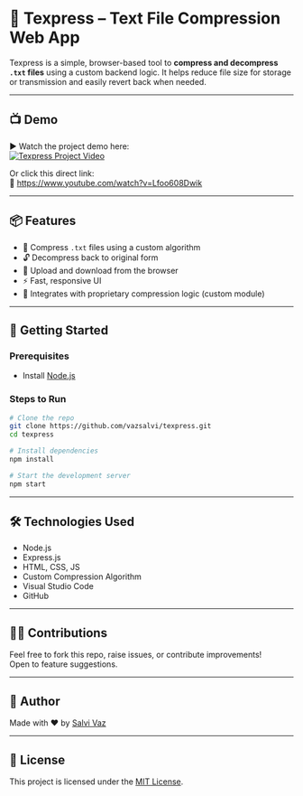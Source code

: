 # 📝 Texpress – Text File Compression Web App

Texpress is a simple, browser-based tool to **compress and decompress `.txt` files** using a custom backend logic. It helps reduce file size for storage or transmission and easily revert back when needed.

---

## 📺 Demo

▶️ Watch the project demo here:  
[![Texpress Project Video](https://img.youtube.com/vi/Lfoo608Dwik/0.jpg)](https://www.youtube.com/watch?v=Lfoo608Dwik)

Or click this direct link:  
🔗 https://www.youtube.com/watch?v=Lfoo608Dwik

---

## 📦 Features

- 🔐 Compress `.txt` files using a custom algorithm
- 🔓 Decompress back to original form
- 📁 Upload and download from the browser
- ⚡ Fast, responsive UI
- 🧠 Integrates with proprietary compression logic (custom module)

---

## 🚀 Getting Started

### Prerequisites
- Install [Node.js](https://nodejs.org/en/download/)

### Steps to Run

```bash
# Clone the repo
git clone https://github.com/vazsalvi/texpress.git
cd texpress

# Install dependencies
npm install

# Start the development server
npm start

```
---

## 🛠️ Technologies Used

- Node.js  
- Express.js  
- HTML, CSS, JS  
- Custom Compression Algorithm  
- Visual Studio Code  
- GitHub  

---

## 🙋‍♀️ Contributions

Feel free to fork this repo, raise issues, or contribute improvements!  
Open to feature suggestions.  

---

## 👤 Author

Made with ❤️ by [Salvi Vaz](https://github.com/vazsalvi)  

---
## 📄 License

This project is licensed under the [MIT License](./LICENSE).


